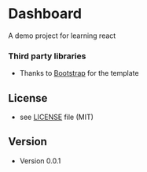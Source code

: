 # Dashboard

A demo project for learning react

### Third party libraries
* Thanks to [Bootstrap](http://getbootstrap.com) for the template

## License 
* see [LICENSE](https://github.com/the-/dashboard/blob/master/LICENSE.md) file (MIT)

## Version 
* Version 0.0.1